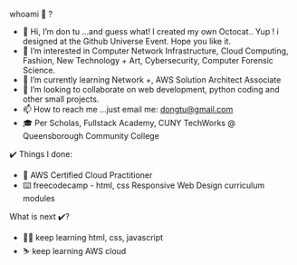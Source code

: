whoami 🧐 ?
- 👋 Hi, I’m don tu ...and guess what! I created my own Octocat.. Yup ! i designed at the Github Universe Event. Hope you like it.
- 👀 I’m interested in Computer Network Infrastructure, Cloud Computing, Fashion, New Technology + Art, Cybersecurity, Computer Forensic Science.
- 🌱 I’m currently learning Network +, AWS Solution Architect Associate
- 💞️ I’m looking to collaborate on web development, python coding and other small projects.
- 📫 How to reach me ...just email me: dongtu@gmail.com
- 🎓 Per Scholas, Fullstack Academy, CUNY TechWorks @ Queensborough Community College


✔️ Things I done:
- 📜 AWS Certified Cloud Practitioner
- ⌨️ freecodecamp - html, css Responsive Web Design curriculum modules

What is next ✔️?
- 🏃‍♂️ keep learning html, css, javascript
- ⛷️ keep learning AWS cloud

<!---
dontu74/dontu74 is a ✨ special ✨ repository because its `README.md` (this file) appears on your GitHub profile.
You can click the Preview link to take a look at your changes.
--->

